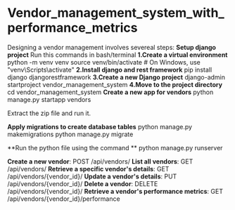 # Vendor_management_system_with_performance_metrics
Designing a vendor management involves severeal steps:
**Setup django project**
Run this commands in bash/terminal
**1.Create a virtual environment**
python -m venv venv 
source venv/bin/activate  # On Windows, use "venv\Scripts\activate"
**2.Install django and rest framework**
pip install django djangorestframework
**3.Create a new Django project**
django-admin startproject vendor_management_system
**4.Move to the project directory**
cd vendor_management_system
**Create a new app for vendors**
python manage.py startapp vendors

Extract the zip file and run it.

**Apply migrations to create database tables**
python manage.py makemigrations
python manage.py migrate

**Run the python file using the command **
python manage.py runserver

**Create a new vendor**: POST /api/vendors/
**List all vendors**: GET /api/vendors/
**Retrieve a specific vendor's details**: GET /api/vendors/{vendor_id}/
**Update a vendor's details**: PUT /api/vendors/{vendor_id}/
**Delete a vendor**: DELETE /api/vendors/{vendor_id}/
**Retrieve a vendor's performance metrics**: GET /api/vendors/{vendor_id}/performance





